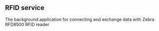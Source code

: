 RFID service
---
The background application for connecting and exchange data with Zebra RFD8500 RFID reader